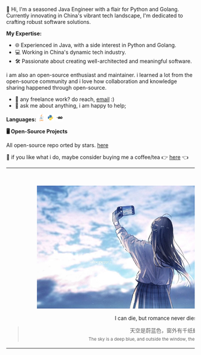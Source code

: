 👋 Hi, I'm a seasoned Java Engineer with a flair for Python and Golang. Currently innovating in China's vibrant tech landscape, I'm dedicated to crafting robust software solutions.

**My Expertise:**
- 🌐 Experienced in Java, with a side interest in Python and Golang.
- 💻 Working in China's dynamic tech industry.
- 🛠️ Passionate about creating well-architected and meaningful software.

i am also an open-source enthusiast and maintainer. i learned a lot from the open-source community and i love how collaboration and knowledge sharing happened through open-source.

- 💼 any freelance work? do reach, [email](mailto:dielectric.army@gmail.com) :)
- 💬 ask me about anything, i am happy to help;

**Languages:**
<code><img height="20" src="https://raw.githubusercontent.com/github/explore/main/topics/java/java.png"></code>
<code><img height="20" src="https://raw.githubusercontent.com/github/explore/main/topics/python/python.png"></code>
<code><img height="20" src="https://raw.githubusercontent.com/github/explore/main/topics/go/go.png"></code>

**🖥️ Open-Source Projects**

All open-source repo orted by stars. [here](https://github.com/dielect?tab=repositories&q=&type=source&language=&sort=stargazers)

🥺 if you like what i do, maybe consider buying me a coffee/tea  👉 [here](https://www.buymeacoffee.com/dielect) 👈

<table align="center" style="table-layout: auto; width: 100%;">
    <tr>
        <td>
            <div align="center">
                <p align="center">
&nbsp;&nbsp;&nbsp;&nbsp;&nbsp;&nbsp;&nbsp;&nbsp;&nbsp;&nbsp;&nbsp;&nbsp;&nbsp;&nbsp;&nbsp;&nbsp;&nbsp;&nbsp;&nbsp;&nbsp;&nbsp;&nbsp;&nbsp;&nbsp;&nbsp;&nbsp;&nbsp;&nbsp;&nbsp;&nbsp;&nbsp;&nbsp;&nbsp;&nbsp;&nbsp;&nbsp;&nbsp;&nbsp;&nbsp;&nbsp;&nbsp;&nbsp;&nbsp;&nbsp;&nbsp;&nbsp;&nbsp;&nbsp;&nbsp;&nbsp;&nbsp;&nbsp;&nbsp;&nbsp;&nbsp;&nbsp;&nbsp;&nbsp;&nbsp;&nbsp;&nbsp;&nbsp;&nbsp;&nbsp;&nbsp;&nbsp;&nbsp;&nbsp;&nbsp;&nbsp;&nbsp;&nbsp;&nbsp;&nbsp;&nbsp;&nbsp;&nbsp;&nbsp;&nbsp;&nbsp;&nbsp;&nbsp;&nbsp;&nbsp;&nbsp;&nbsp;&nbsp;&nbsp;&nbsp;&nbsp;&nbsp;&nbsp;&nbsp;&nbsp;&nbsp;&nbsp;&nbsp;&nbsp;&nbsp;&nbsp;&nbsp;&nbsp;&nbsp;&nbsp;&nbsp;&nbsp;&nbsp;&nbsp;&nbsp;&nbsp;&nbsp;&nbsp;&nbsp;&nbsp;&nbsp;&nbsp;&nbsp;&nbsp;&nbsp;&nbsp;&nbsp;&nbsp;&nbsp;&nbsp;&nbsp;&nbsp;&nbsp;&nbsp;&nbsp;&nbsp;&nbsp;&nbsp;&nbsp;&nbsp;&nbsp;&nbsp;&nbsp;&nbsp;&nbsp;&nbsp;&nbsp;&nbsp;&nbsp;&nbsp;&nbsp;&nbsp;&nbsp;&nbsp;&nbsp;&nbsp;&nbsp;&nbsp;&nbsp;&nbsp;&nbsp;&nbsp;&nbsp;&nbsp;&nbsp;&nbsp;&nbsp;&nbsp;&nbsp;&nbsp;&nbsp;&nbsp;&nbsp;&nbsp;&nbsp;&nbsp;&nbsp;&nbsp;&nbsp;&nbsp;&nbsp;&nbsp;&nbsp;&nbsp;&nbsp;&nbsp;&nbsp;&nbsp;&nbsp;&nbsp;&nbsp;&nbsp;&nbsp;&nbsp;&nbsp;&nbsp;&nbsp;&nbsp;&nbsp;&nbsp;&nbsp;&nbsp;&nbsp;&nbsp;&nbsp;&nbsp;&nbsp;&nbsp;&nbsp;&nbsp;&nbsp;&nbsp;&nbsp;&nbsp;&nbsp;&nbsp;</p>
                <p align="center">
                    <a href="https://github.com/dielect"><img alt="dielect" src="img/IMG_2088.JPG" width="640" height="100%" title="dielect"></a>
                </p>
                <p>I can die, but romance never dies.</p>
                <blockquote>
                  <p>天空是蔚蓝色，窗外有千纸鹤 <br><sub>The sky is a deep blue, and outside the window, there are origami cranes. </sub></p>
                </blockquote>
                <p align="right"></p>
            </div>
        </td>
    </tr>
</table>
